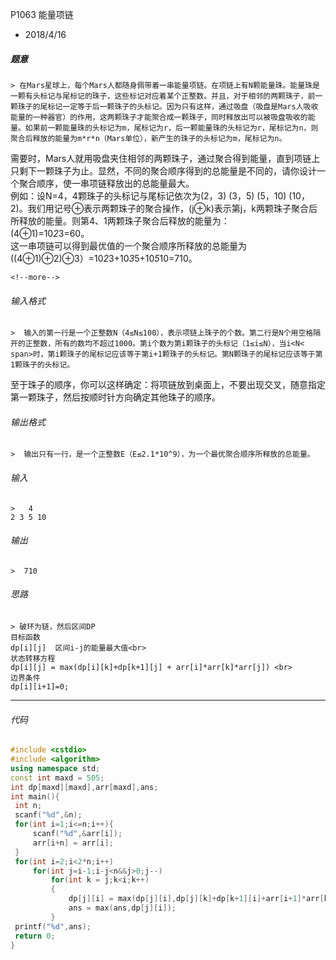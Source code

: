 P1063 能量项链
* 2018/4/16

 ##### 题意  
    > 在Mars星球上，每个Mars人都随身佩带着一串能量项链。在项链上有N颗能量珠。能量珠是一颗有头标记与尾标记的珠子，这些标记对应着某个正整数。并且，对于相邻的两颗珠子，前一颗珠子的尾标记一定等于后一颗珠子的头标记。因为只有这样，通过吸盘（吸盘是Mars人吸收能量的一种器官）的作用，这两颗珠子才能聚合成一颗珠子，同时释放出可以被吸盘吸收的能量。如果前一颗能量珠的头标记为m，尾标记为r，后一颗能量珠的头标记为r，尾标记为n，则聚合后释放的能量为m*r*n（Mars单位），新产生的珠子的头标记为m，尾标记为n。  
需要时，Mars人就用吸盘夹住相邻的两颗珠子，通过聚合得到能量，直到项链上只剩下一颗珠子为止。显然，不同的聚合顺序得到的总能量是不同的，请你设计一个聚合顺序，使一串项链释放出的总能量最大。  
例如：设N=4，4颗珠子的头标记与尾标记依次为(2，3) (3，5) (5，10) (10，2)。我们用记号⊕表示两颗珠子的聚合操作，(j⊕k)表示第j，k两颗珠子聚合后所释放的能量。则第4、1两颗珠子聚合后释放的能量为：  
(4⊕1)=10*2*3=60。  
这一串项链可以得到最优值的一个聚合顺序所释放的总能量为  
((4⊕1)⊕2)⊕3）=10*2*3+10*3*5+10*5*10=710。
     
    <!--more-->

 ###### 输入格式
    >  输入的第一行是一个正整数N（4≤N≤100），表示项链上珠子的个数。第二行是N个用空格隔开的正整数，所有的数均不超过1000。第i个数为第i颗珠子的头标记（1≤i≤N），当i<N< span>时，第i颗珠子的尾标记应该等于第i+1颗珠子的头标记。第N颗珠子的尾标记应该等于第1颗珠子的头标记。  
至于珠子的顺序，你可以这样确定：将项链放到桌面上，不要出现交叉，随意指定第一颗珠子，然后按顺时针方向确定其他珠子的顺序。

 ######  输出格式  
    >  输出只有一行，是一个正整数E（E≤2.1*10^9），为一个最优聚合顺序所释放的总能量。 

 ######  输入  
    >   4  
    2 3 5 10

 ######  输出
    >  710

 ###### 思路  
    > 破环为链，然后区间DP  
    目标函数  
    dp[i][j]  区间i-j的能量最大值<br>  
    状态转移方程  
    dp[i][j] = max(dp[i][k]+dp[k+1][j] + arr[i]*arr[k]*arr[j]) <br>   
    边界条件  
    dp[i][i+1]=0;
---       
 ###### 代码
      
   ```cpp
   #include <cstdio>
#include <algorithm>
using namespace std;
const int maxd = 505;
int dp[maxd][maxd],arr[maxd],ans;
int main(){
    int n;
    scanf("%d",&n);
    for(int i=1;i<=n;i++){
        scanf("%d",&arr[i]);
        arr[i+n] = arr[i];
    }
    for(int i=2;i<2*n;i++)
        for(int j=i-1;i-j<n&&j>0;j--)
            for(int k = j;k<i;k++)
            {
                dp[j][i] = max(dp[j][i],dp[j][k]+dp[k+1][i]+arr[i+1]*arr[k+1]*arr[j]);
                ans = max(ans,dp[j][i]);
            }
    printf("%d",ans);
    return 0;
}
 ```